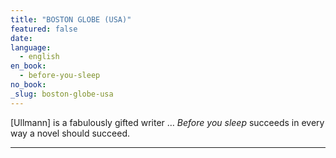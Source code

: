 ```yaml
---
title: "BOSTON GLOBE (USA)"
featured: false
date:
language:
  - english
en_book:
  - before-you-sleep
no_book:
_slug: boston-globe-usa
---
```


[Ullmann] is a fabulously gifted writer … _Before you sleep_ succeeds in every way a novel should succeed.

---
